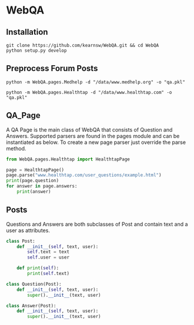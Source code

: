 # WebQA

## Installation

```shell
git clone https://github.com/kearnsw/WebQA.git && cd WebQA
python setup.py develop
```

## Preprocess Forum Posts

``` shell 
python -m WebQA.pages.Medhelp -d "/data/www.medhelp.org" -o "qa.pkl"
```

```shell
python -m WebQA.pages.Healthtap -d "/data/www.healthtap.com" -o "qa.pkl"
```


## QA_Page

A QA Page is the main class of WebQA that consists of Question and Answers. Supported parsers are found in the pages
module and can be instantiated as below. To create a new page parser just override the parse method.

```python
from WebQA.pages.Healthtap import HealthtapPage

page = HealthtapPage()
page.parse("www.healthtap.com/user_questions/example.html")
print(page.question)
for answer in page.answers:
    print(answer)
```

## Posts

Questions and Answers are both subclasses of Post and contain text and a user as attributes.
```python
class Post:
    def __init__(self, text, user):
        self.text = text
        self.user = user

    def print(self):
        print(self.text)

class Question(Post):
    def __init__(self, text, user):
        super().__init__(text, user)

class Answer(Post):
    def __init__(self, text, user):
        super().__init__(text, user)
```
